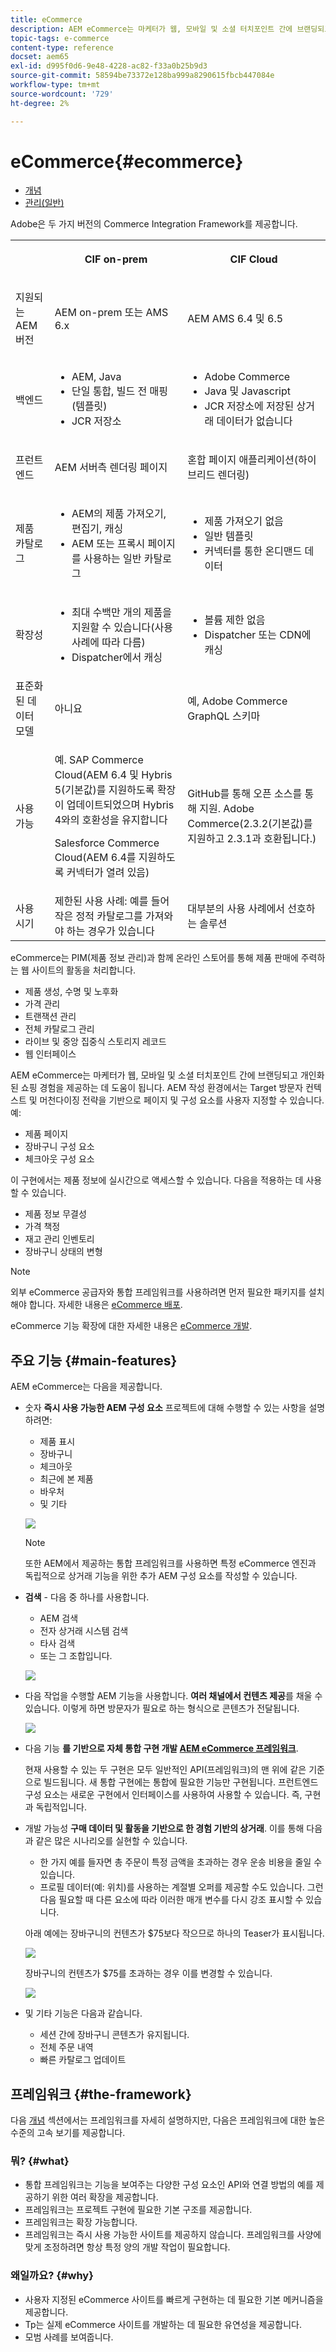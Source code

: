 ```yaml
---
title: eCommerce
description: AEM eCommerce는 마케터가 웹, 모바일 및 소셜 터치포인트 간에 브랜딩되고 개인화된 쇼핑 경험을 제공하는 데 도움이 됩니다.
topic-tags: e-commerce
content-type: reference
docset: aem65
exl-id: d995f0d6-9e48-4228-ac82-f33a0b25b9d3
source-git-commit: 58594be73372e128ba999a8290615fbcb447084e
workflow-type: tm+mt
source-wordcount: '729'
ht-degree: 2%

---
```


# eCommerce{#ecommerce}

* [개념](/help/commerce/cif-classic/administering/concepts.md)
* [관리(일반)](/help/commerce/cif-classic/administering/generic.md)

Adobe은 두 가지 버전의 Commerce Integration Framework를 제공합니다.

<table>
 <tbody>
  <tr>
   <th><p> </p> </th>
   <th><p>CIF on-prem</p> </th>
   <th><p>CIF Cloud</p> </th>
  </tr>
  <tr>
   <td><p>지원되는 AEM 버전</p> </td>
   <td><p>AEM on-prem 또는 AMS 6.x</p> </td>
   <td>AEM AMS 6.4 및 6.5</td>
  </tr>
  <tr>
   <td><p>백엔드</p> </td>
   <td>
    <ul>
     <li>AEM, Java</li>
     <li>단일 통합, 빌드 전 매핑(템플릿)</li>
     <li>JCR 저장소</li>
    </ul> </td>
   <td>
    <ul>
     <li>Adobe Commerce</li>
     <li>Java 및 Javascript</li>
     <li>JCR 저장소에 저장된 상거래 데이터가 없습니다</li>
    </ul> </td>
  </tr>
  <tr>
   <td><p>프런트엔드</p> </td>
   <td><p>AEM 서버측 렌더링 페이지</p> </td>
   <td>혼합 페이지 애플리케이션(하이브리드 렌더링)</td>
  </tr>
  <tr>
   <td><p>제품 카탈로그</p> </td>
   <td>
    <ul>
     <li>AEM의 제품 가져오기, 편집기, 캐싱</li>
     <li>AEM 또는 프록시 페이지를 사용하는 일반 카탈로그</li>
    </ul> </td>
   <td>
    <ul>
     <li>제품 가져오기 없음</li>
     <li>일반 템플릿</li>
     <li>커넥터를 통한 온디맨드 데이터</li>
    </ul> </td>
  </tr>
  <tr>
   <td><p>확장성</p> </td>
   <td>
    <ul>
     <li>최대 수백만 개의 제품을 지원할 수 있습니다(사용 사례에 따라 다름)</li>
     <li>Dispatcher에서 캐싱</li>
    </ul> </td>
   <td>
    <ul>
     <li>볼륨 제한 없음</li>
     <li>Dispatcher 또는 CDN에 캐싱</li>
    </ul> </td>
  </tr>
  <tr>
   <td>표준화된 데이터 모델</td>
   <td>아니요</td>
   <td>예, Adobe Commerce GraphQL 스키마</td>
  </tr>
  <tr>
   <td>사용 가능</td>
   <td><p>예. SAP Commerce Cloud(AEM 6.4 및 Hybris 5(기본값)를 지원하도록 확장이 업데이트되었으며 Hybris 4와의 호환성을 유지합니다</p> <p>Salesforce Commerce Cloud(AEM 6.4를 지원하도록 커넥터가 열려 있음)</p> </td>
   <td>GitHub를 통해 오픈 소스를 통해 지원. Adobe Commerce(2.3.2(기본값)를 지원하고 2.3.1과 호환됩니다.)</td>
  </tr>
  <tr>
   <td>사용 시기</td>
   <td>제한된 사용 사례: 예를 들어 작은 정적 카탈로그를 가져와야 하는 경우가 있습니다</td>
   <td>대부분의 사용 사례에서 선호하는 솔루션</td>
  </tr>
 </tbody>
</table>

eCommerce는 PIM(제품 정보 관리)과 함께 온라인 스토어를 통해 제품 판매에 주력하는 웹 사이트의 활동을 처리합니다.

* 제품 생성, 수명 및 노후화
* 가격 관리
* 트랜잭션 관리
* 전체 카탈로그 관리
* 라이브 및 중앙 집중식 스토리지 레코드
* 웹 인터페이스

AEM eCommerce는 마케터가 웹, 모바일 및 소셜 터치포인트 간에 브랜딩되고 개인화된 쇼핑 경험을 제공하는 데 도움이 됩니다. AEM 작성 환경에서는 Target 방문자 컨텍스트 및 머천다이징 전략을 기반으로 페이지 및 구성 요소를 사용자 지정할 수 있습니다. 예:

* 제품 페이지
* 장바구니 구성 요소
* 체크아웃 구성 요소

이 구현에서는 제품 정보에 실시간으로 액세스할 수 있습니다. 다음을 적용하는 데 사용할 수 있습니다.

* 제품 정보 무결성
* 가격 책정
* 재고 관리 인벤토리
* 장바구니 상태의 변형

>[!NOTE]
>
>외부 eCommerce 공급자와 통합 프레임워크를 사용하려면 먼저 필요한 패키지를 설치해야 합니다. 자세한 내용은 [eCommerce 배포](/help/commerce/cif-classic/deploying/ecommerce.md).
>
>eCommerce 기능 확장에 대한 자세한 내용은 [eCommerce 개발](/help/commerce/cif-classic/developing/ecommerce.md).

## 주요 기능 {#main-features}

AEM eCommerce는 다음을 제공합니다.

* 숫자 **즉시 사용 가능한 AEM 구성 요소** 프로젝트에 대해 수행할 수 있는 사항을 설명하려면:

   * 제품 표시
   * 장바구니
   * 체크아웃
   * 최근에 본 제품
   * 바우처
   * 및 기타

   ![](/help/sites-administering/assets/chlimage_1-130.png)

   >[!NOTE]
   >
   >또한 AEM에서 제공하는 통합 프레임워크를 사용하면 특정 eCommerce 엔진과 독립적으로 상거래 기능을 위한 추가 AEM 구성 요소를 작성할 수 있습니다.

* **검색** - 다음 중 하나를 사용합니다.

   * AEM 검색
   * 전자 상거래 시스템 검색
   * 타사 검색
   * 또는 그 조합입니다.

   ![](/help/sites-administering/assets/chlimage_1-131.png)

* 다음 작업을 수행할 AEM 기능을 사용합니다. **여러 채널에서 컨텐츠 제공**&#x200B;를 채울 수 있습니다. 이렇게 하면 방문자가 필요로 하는 형식으로 콘텐츠가 전달됩니다.

   ![](/help/sites-administering/assets/chlimage_1-132.png)

* 다음 기능 **를 기반으로 자체 통합 구현 개발 [AEM eCommerce 프레임워크](#the-framework)**.

   현재 사용할 수 있는 두 구현은 모두 일반적인 API(프레임워크)의 맨 위에 같은 기준으로 빌드됩니다. 새 통합 구현에는 통합에 필요한 기능만 구현됩니다. 프런트엔드 구성 요소는 새로운 구현에서 인터페이스를 사용하여 사용할 수 있습니다. 즉, 구현과 독립적입니다.

* 개발 가능성 **구매 데이터 및 활동을 기반으로 한 경험 기반의 상거래**. 이를 통해 다음과 같은 많은 시나리오를 실현할 수 있습니다.

   * 한 가지 예를 들자면 총 주문이 특정 금액을 초과하는 경우 운송 비용을 줄일 수 있습니다.
   * 프로필 데이터(예: 위치)를 사용하는 계절별 오퍼를 제공할 수도 있습니다. 그런 다음 필요할 때 다른 요소에 따라 이러한 매개 변수를 다시 강조 표시할 수 있습니다.

   아래 예에는 장바구니의 컨텐츠가 $75보다 작으므로 하나의 Teaser가 표시됩니다.

   ![](/help/sites-administering/assets/chlimage_1-133.png)

   장바구니의 컨텐츠가 $75를 초과하는 경우 이를 변경할 수 있습니다.

   ![](/help/sites-administering/assets/chlimage_1-134.png)

* 및 기타 기능은 다음과 같습니다.

   * 세션 간에 장바구니 콘텐츠가 유지됩니다.
   * 전체 주문 내역
   * 빠른 카탈로그 업데이트

## 프레임워크 {#the-framework}

다음 [개념](/help/commerce/cif-classic/administering/concepts.md) 섹션에서는 프레임워크를 자세히 설명하지만, 다음은 프레임워크에 대한 높은 수준의 고속 보기를 제공합니다.

### 뭐? {#what}

* 통합 프레임워크는 기능을 보여주는 다양한 구성 요소인 API와 연결 방법의 예를 제공하기 위한 여러 확장을 제공합니다.
* 프레임워크는 프로젝트 구현에 필요한 기본 구조를 제공합니다.
* 프레임워크는 확장 가능합니다.
* 프레임워크는 즉시 사용 가능한 사이트를 제공하지 않습니다. 프레임워크를 사양에 맞게 조정하려면 항상 특정 양의 개발 작업이 필요합니다.

### 왜일까요? {#why}

* 사용자 지정된 eCommerce 사이트를 빠르게 구현하는 데 필요한 기본 메커니즘을 제공합니다.
* Tp는 실제 eCommerce 사이트를 개발하는 데 필요한 유연성을 제공합니다.
* 모범 사례를 보여줍니다.
